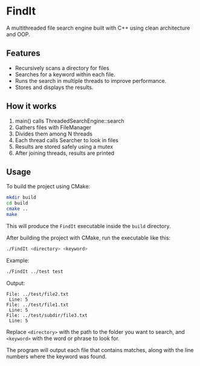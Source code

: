 # FindIt

A multithreaded file search engine built with C++ using clean architecture and OOP.

## Features

- Recursively scans a directory for files
- Searches for a keyword within each file. 
- Runs the search in multiple threads to improve performance.
- Stores and displays the results.

## How it works

1. main() calls ThreadedSearchEngine::search
2. Gathers files with FileManager
3. Divides them among N threads
4. Each thread calls Searcher to look in files
5. Results are stored safely using a mutex
6. After joining threads, results are printed

## Usage

To build the project using CMake:

   ```bash
   mkdir build
   cd build
   cmake ..
   make
   ```

This will produce the `FindIt` executable inside the `build` directory.

After building the project with CMake, run the executable like this:

```bash
./FindIt <directory> <keyword>
```

Example:

```bash
./FindIt ../test test
```

Output:

```
File: ../test/file2.txt
 Line: 5
File: ../test/file1.txt
 Line: 5
File: ../test/subdir/file3.txt
 Line: 5
```

Replace `<directory>` with the path to the folder you want to search, and `<keyword>` with the word or phrase to look for.

The program will output each file that contains matches, along with the line numbers where the keyword was found.
